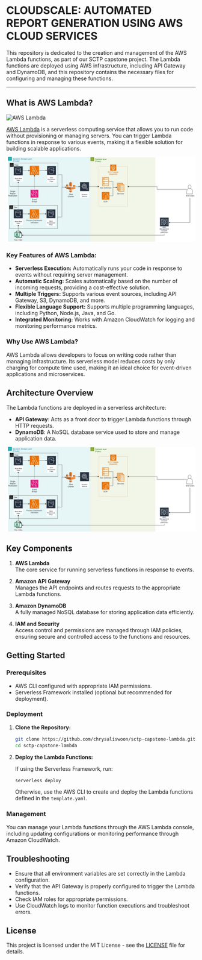 # CLOUDSCALE: AUTOMATED REPORT GENERATION USING AWS CLOUD SERVICES

This repository is dedicated to the creation and management of the AWS Lambda functions, as part of our SCTP capstone project. The Lambda functions are deployed using AWS infrastructure, including API Gateway and DynamoDB, and this repository contains the necessary files for configuring and managing these functions.

---

## What is AWS Lambda?

![AWS Lambda](https://d2908q01vomqb2.cloudfront.net/1b6453892473a467d07372d45eb05abc2031647a/2019/02/04/sam-layers-diag.png)

[AWS Lambda](https://aws.amazon.com/lambda/) is a serverless computing service that allows you to run code without provisioning or managing servers. You can trigger Lambda functions in response to various events, making it a flexible solution for building scalable applications.

![Architecture Diagram](https://github.com/chrysaliswoon/sctp-capstone-aws-insfrastructure/blob/main/assets/diagram.jpeg)

### Key Features of AWS Lambda:
- **Serverless Execution:** Automatically runs your code in response to events without requiring server management.
- **Automatic Scaling:** Scales automatically based on the number of incoming requests, providing a cost-effective solution.
- **Multiple Triggers:** Supports various event sources, including API Gateway, S3, DynamoDB, and more.
- **Flexible Language Support:** Supports multiple programming languages, including Python, Node.js, Java, and Go.
- **Integrated Monitoring:** Works with Amazon CloudWatch for logging and monitoring performance metrics.

### Why Use AWS Lambda?
AWS Lambda allows developers to focus on writing code rather than managing infrastructure. Its serverless model reduces costs by only charging for compute time used, making it an ideal choice for event-driven applications and microservices.

## Architecture Overview

The Lambda functions are deployed in a serverless architecture:
- **API Gateway**: Acts as a front door to trigger Lambda functions through HTTP requests.
- **DynamoDB**: A NoSQL database service used to store and manage application data.

![Architecture Diagram](https://github.com/chrysaliswoon/sctp-capstone-aws-insfrastructure/blob/main/assets/diagram.jpeg)

## Key Components

1. **AWS Lambda**  
   The core service for running serverless functions in response to events.

2. **Amazon API Gateway**  
   Manages the API endpoints and routes requests to the appropriate Lambda functions.

3. **Amazon DynamoDB**  
   A fully managed NoSQL database for storing application data efficiently.

4. **IAM and Security**  
   Access control and permissions are managed through IAM policies, ensuring secure and controlled access to the functions and resources.

## Getting Started

### Prerequisites
- AWS CLI configured with appropriate IAM permissions.
- Serverless Framework installed (optional but recommended for deployment).

### Deployment

1. **Clone the Repository:**

   ```bash
   git clone https://github.com/chrysaliswoon/sctp-capstone-lambda.git
   cd sctp-capstone-lambda
   ```

2. **Deploy the Lambda Functions:**

   If using the Serverless Framework, run:
   ```bash
   serverless deploy
   ```

   Otherwise, use the AWS CLI to create and deploy the Lambda functions defined in the `template.yaml`.

### Management

You can manage your Lambda functions through the AWS Lambda console, including updating configurations or monitoring performance through Amazon CloudWatch.

## Troubleshooting

- Ensure that all environment variables are set correctly in the Lambda configuration.
- Verify that the API Gateway is properly configured to trigger the Lambda functions.
- Check IAM roles for appropriate permissions.
- Use CloudWatch logs to monitor function executions and troubleshoot errors.

## License

This project is licensed under the MIT License - see the [LICENSE](LICENSE) file for details.
```
